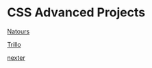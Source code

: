 # CSS Advanced Projects

[Natours](https://varundevpro.github.io/css-advanced/natours/)

[Trillo](https://varundevpro.github.io/css-advanced/trillo/)


[nexter](https://varundevpro.github.io/css-advanced/nexter/)
